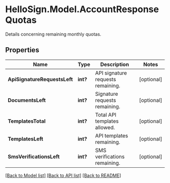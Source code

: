 # HelloSign.Model.AccountResponseQuotas
Details concerning remaining monthly quotas.

## Properties

Name | Type | Description | Notes
------------ | ------------- | ------------- | -------------
**ApiSignatureRequestsLeft** | **int?** |  API signature requests remaining.  | [optional] 
**DocumentsLeft** | **int?** |  Signature requests remaining.  | [optional] 
**TemplatesTotal** | **int?** |  Total API templates allowed.  | [optional] 
**TemplatesLeft** | **int?** |  API templates remaining.  | [optional] 
**SmsVerificationsLeft** | **int?** |  SMS verifications  remaining.  | [optional] 

[[Back to Model list]](../README.md#documentation-for-models) [[Back to API list]](../README.md#documentation-for-api-endpoints) [[Back to README]](../README.md)


